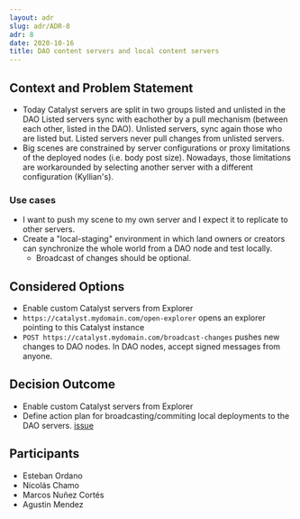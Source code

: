 ```yaml
---
layout: adr
slug: adr/ADR-8
adr: 8
date: 2020-10-16
title: DAO content servers and local content servers
---
```


## Context and Problem Statement
* Today Catalyst servers are split in two groups listed and unlisted in the DAO
  Listed servers sync with eachother by a pull mechanism (between each other, listed in the DAO).
  Unlisted servers, sync again those who are listed but. Listed servers never pull changes from unlisted servers.
* Big scenes are constrained by server configurations or proxy limitations of the deployed nodes (i.e. body post size). Nowadays, those limitations are workarounded by selecting another server with a different configuration (Kyllian's).

### Use cases
* I want to push my scene to my own server and I expect it to replicate to other servers.
* Create a "local-staging" environment in which land owners or creators can synchronize the whole world from a DAO node and test locally.
  * Broadcast of changes should be optional.

## Considered Options
* Enable custom Catalyst servers from Explorer
* `https://catalyst.mydomain.com/open-explorer` opens an explorer pointing to this Catalyst instance
* `POST https://catalyst.mydomain.com/broadcast-changes` pushes new changes to DAO nodes. In DAO nodes, accept signed messages from anyone.

## Decision Outcome
* Enable custom Catalyst servers from Explorer
* Define action plan for broadcasting/commiting local deployments to the DAO servers. [issue](https://github.com/decentraland/catalyst/issues/195)

## Participants

- Esteban Ordano
- Nicolás Chamo
- Marcos Nuñez Cortés
- Agustin Mendez

